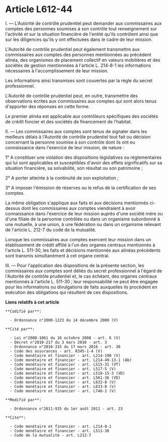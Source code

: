 # Article L612-44

I. ― L'Autorité de contrôle prudentiel peut demander aux commissaires aux comptes des personnes soumises à son contrôle tout
renseignement sur l'activité et sur la situation financière de l'entité qu'ils contrôlent ainsi que sur les diligences qu'ils
y ont effectuées dans le cadre de leur mission. 

L'Autorité de contrôle prudentiel peut également transmettre aux commissaires aux comptes des personnes mentionnées au
précédent alinéa, des organismes de placement collectif en valeurs mobilières et des sociétés de gestion mentionnées à
l'article L. 214-8-1 les informations nécessaires à l'accomplissement de leur mission. 

Les informations ainsi transmises sont couvertes par la règle du secret professionnel. 

L'Autorité de contrôle prudentiel peut, en outre, transmettre des observations écrites aux commissaires aux comptes qui sont
alors tenus d'apporter des réponses en cette forme. 

Le premier alinéa est applicable aux contrôleurs spécifiques des sociétés de crédit foncier et des sociétés de financement de
l'habitat. 

II. ― Les commissaires aux comptes sont tenus de signaler dans les meilleurs délais à l'Autorité de contrôle prudentiel tout
fait ou décision concernant la personne soumise à son contrôle dont ils ont eu connaissance dans l'exercice de leur mission,
de nature : 

1° A constituer une violation des dispositions législatives ou réglementaires qui lui sont applicables et susceptibles
d'avoir des effets significatifs sur sa situation financière, sa solvabilité, son résultat ou son patrimoine ; 

2° A porter atteinte à la continuité de son exploitation ; 

3° A imposer l'émission de réserves ou le refus de la certification de ses comptes. 

La même obligation s'applique aux faits et aux décisions mentionnés ci-dessus dont les commissaires aux comptes viendraient à
avoir connaissance dans l'exercice de leur mission auprès d'une société mère ou d'une filiale de la personne contrôlée ou
dans un organisme subordonné à une mutuelle, à une union, à une fédération ou dans un organisme relevant de l'article L.
212-7 du code de la mutualité. 

Lorsque les commissaires aux comptes exercent leur mission dans un établissement de crédit affilié à l'un des organes
centraux mentionnés à l'article L. 511-30, les faits et décisions mentionnés aux alinéas précédents sont transmis
simultanément à cet organe central. 

III. ― Pour l'application des dispositions de la présente section, les commissaires aux comptes sont déliés du secret
professionnel à l'égard de l'Autorité de contrôle prudentiel et, le cas échéant, des organes centraux mentionnés à l'article
L. 511-30 ; leur responsabilité ne peut être engagée pour les informations ou divulgations de faits auxquelles ils procèdent
en exécution des obligations qui résultent de ces dispositions.

**Liens relatifs à cet article**

	**Codifié par**:

	  - Ordonnance n°2000-1223 du 14 décembre 2000 (V)

	**Cité par**:

	  - Loi n°2008-1061 du 16 octobre 2008 - art. 6 (V)
	  - Décret n°2010-217 du 3 mars 2010 - art. 3
	  - Ordonnance n°2016-315 du 17 mars 2016 - art. 36
	  - Code des assurances - art. R345-1-4 (V)
	  - Code monétaire et financier - art. L214-190 (V)
	  - Code monétaire et financier - art. L214-49-13-1 (Ab)
	  - Code monétaire et financier - art. L515-31 (VT)
	  - Code monétaire et financier - art. L517-5 (V)
	  - Code monétaire et financier - art. L518-15-3 (VD)
	  - Code monétaire et financier - art. L561-36 (VD)
	  - Code monétaire et financier - art. L632-8 (V)
	  - Code monétaire et financier - art. L633-8 (V)
	  - Code monétaire et financier - art. L746-2 (V)

	**Modifié par**:

	  - Ordonnance n°2011-915 du 1er août 2011 - art. 23

	**Cite**:

	  - Code monétaire et financier - art. L214-8-1
	  - Code monétaire et financier - art. L511-30
	  - Code de la mutualité - art. L212-7
